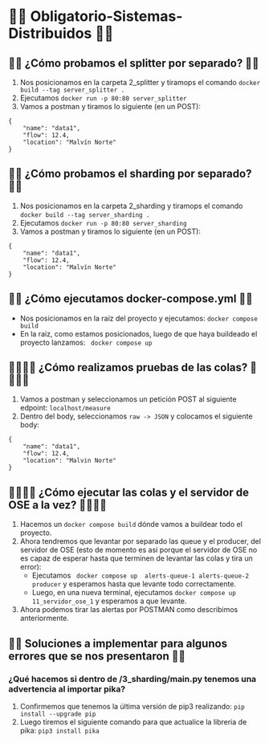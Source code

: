 # 📡📡 Obligatorio-Sistemas-Distribuidos 📡📡

## 🛂🛂 ¿Cómo probamos el splitter por separado? 🛂🛂
1. Nos posicionamos en la carpeta 2_splitter y tiramops el comando ```docker build --tag server_splitter .```
2. Ejecutamos ``` docker run -p 80:80 server_splitter ```
3. Vamos a postman y tiramos lo siguiente (en un POST): 
``` 
{
    "name": "data1",
    "flow": 12.4,
    "location": "Malvín Norte"
} 
```

## 🔀🔀 ¿Cómo probamos el sharding por separado? 🔀🔀
1. Nos posicionamos en la carpeta 2_sharding y tiramops el comando ```docker build --tag server_sharding .```
2. Ejecutamos ``` docker run -p 80:80 server_sharding ```
3. Vamos a postman y tiramos lo siguiente (en un POST): 
``` 
{
    "name": "data1",
    "flow": 12.4,
    "location": "Malvín Norte"
} 
```

## 🐳🐳 ¿Cómo ejecutamos docker-compose.yml 🐳🐳
- Nos posicionamos en la raíz del proyecto y ejecutamos: ``` docker compose build ```
- En la raíz, como estamos posicionados, luego de que haya buildeado el proyecto lanzamos: ``` docker compose up```

## 🚶🚶🚶🚶 ¿Cómo realizamos pruebas de las colas? 🚶🚶🚶🚶
1. Vamos a postman y seleccionamos un petición POST al siguiente edpoint: ``` localhost/measure ```
2. Dentro del body, seleccionamos ``` raw -> JSON ``` y colocamos el siguiente body:
``` 
{
    "name": "data1",
    "flow": 12.4,
    "location": "Malvin Norte"
}
```

## 🚶🚶🚶🚶 ¿Cómo ejecutar las colas y el servidor de OSE a la vez? 🚶🚶🚶🚶

1. Hacemos un ``` docker compose build ``` dónde vamos a buildear todo el proyecto.
2. Ahora tendremos que levantar por separado las queue y el producer, del servidor de OSE (esto de momento es así porque el servidor de OSE no es capaz de esperar hasta que terminen de levantar las colas y tira un error):
    - Ejecutamos ``` docker compose up  alerts-queue-1 alerts-queue-2 producer``` y esperamos hasta que levante todo correctamente.
    - Luego, en una nueva terminal, ejecutamos ``` docker compose up 11_servidor_ose_1 ``` y esperamos a que levante.
3. Ahora podemos tirar las alertas por POSTMAN como describimos anteriormente.


## 🏓🏓 Soluciones a implementar para algunos errores que se nos presentaron 🏓🏓
### ¿Qué hacemos si dentro de /3_sharding/main.py tenemos una advertencia al importar pika?

1. Confirmemos que tenemos la última versión de pip3 realizando: ``` pip install --upgrade pip ```
2. Luego tiremos el siguiente comando para que actualice la libreria de pika: ``` pip3 install pika ```